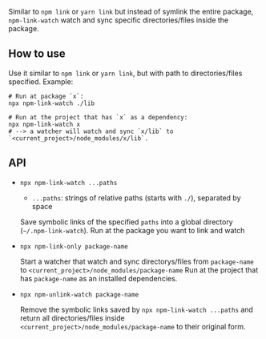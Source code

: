 Similar to `npm link` or `yarn link` but instead of symlink the entire package, `npm-link-watch` watch and sync specific directories/files inside the package.

## How to use

Use it similar to `npm link` or `yarn link`, but with path to directories/files specified. Example:

```
# Run at package `x`:
npx npm-link-watch ./lib

# Run at the project that has `x` as a dependency:
npx npm-link-watch x
# --> a watcher will watch and sync `x/lib` to `<current_project>/node_modules/x/lib`.
```

## API

- `npx npm-link-watch ...paths`

  - `...paths`: strings of relative paths (starts with `./`), separated by space

  Save symbolic links of the specified `paths` into a global directory (`~/.npm-link-watch`).
  Run at the package you want to link and watch

- `npx npm-link-only package-name`

  Start a watcher that watch and sync directorys/files from `package-name` to `<current_project>/node_modules/package-name`
  Run at the project that has `package-name` as an installed dependencies.

* `npx npm-unlink-watch package-name`

  Remove the symbolic links saved by `npx npm-link-watch ...paths` and return all directories/files inside `<current_project>/node_modules/package-name` to their original form.
